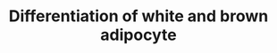 ---
annotations:
- id: PW:0000004
  parent: regulatory pathway
  type: Pathway Ontology
  value: regulatory pathway
authors:
- Mkutmon
- Egonw
- Susan
- Eweitz
- Marvin M2
citedin:
- link: PMC8868589
- link: PMC8574720
description: Development of white versus brown adipocytes (figure from Handbook of
  Obesity). Transcription factors and nuclear regulators controlling the development
  of white versus brown adipocytes are shown in the pathway.  At the bottom a selection
  of identified markers of white and brown adipocytes were added (from Nascimento
  et al).
last-edited: 2021-05-27
organisms:
- Homo sapiens
redirect_from:
- /index.php/Pathway:WP2895
- /instance/WP2895
- /instance/WP2895_rr118446
revision: r118446
schema-jsonld:
- '@context': https://schema.org/
  '@id': https://wikipathways.github.io/pathways/WP2895.html
  '@type': Dataset
  creator:
    '@type': Organization
    name: WikiPathways
  description: Development of white versus brown adipocytes (figure from Handbook
    of Obesity). Transcription factors and nuclear regulators controlling the development
    of white versus brown adipocytes are shown in the pathway.  At the bottom a selection
    of identified markers of white and brown adipocytes were added (from Nascimento
    et al).
  keywords:
  - ASC-1
  - Adiponectin
  - BMP2
  - BMP4
  - BMP7
  - C/EBPα
  - C/EBPβ
  - C/EBPδ
  - CIDEA
  - EBF3
  - EVA1
  - HOXC8
  - HOXC9
  - HSPB7
  - Leptin
  - PGC-1α
  - PGC-1β
  - PLAC8
  - PPARγ
  - PRDM16
  - Smad1
  - Smad5
  - Smad8
  - Smad9
  - ZIC1
  - Zfp423
  license: CC0
  name: Differentiation of white and brown adipocyte
seo: CreativeWork
title: Differentiation of white and brown adipocyte
wpid: WP2895
---